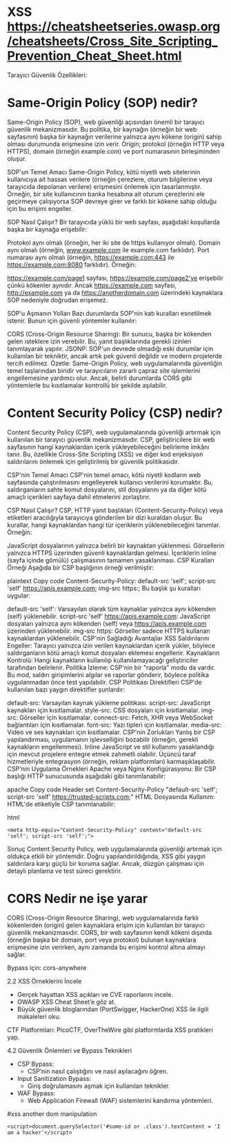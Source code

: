 # XSS https://cheatsheetseries.owasp.org/cheatsheets/Cross_Site_Scripting_Prevention_Cheat_Sheet.html
Tarayıcı Güvenlik Özellikleri:
# Same-Origin Policy (SOP) nedir?
Same-Origin Policy (SOP), web güvenliği açısından önemli bir tarayıcı güvenlik mekanizmasıdır. Bu politika, bir kaynağın (örneğin bir web sayfasının) başka bir kaynağın verilerine yalnızca aynı kökene (origin) sahip olması durumunda erişmesine izin verir. Origin; protokol (örneğin HTTP veya HTTPS), domain (örneğin example.com) ve port numarasının birleşiminden oluşur.

SOP'un Temel Amacı
Same-Origin Policy, kötü niyetli web sitelerinin kullanıcıya ait hassas verilere (örneğin çerezlere, oturum bilgilerine veya tarayıcıda depolanan verilere) erişmesini önlemek için tasarlanmıştır. Örneğin, bir site kullanıcının banka hesabına ait oturum çerezlerini ele geçirmeye çalışıyorsa SOP devreye girer ve farklı bir kökene sahip olduğu için bu erişimi engeller.

SOP Nasıl Çalışır?
Bir tarayıcıda yüklü bir web sayfası, aşağıdaki koşullarda başka bir kaynağa erişebilir:

Protokol aynı olmalı (örneğin, her iki site de https kullanıyor olmalı).
Domain aynı olmalı (örneğin, www.example.com ile example.com farklıdır).
Port numarası aynı olmalı (örneğin, https://example.com:443 ile https://example.com:8080 farklıdır).
Örneğin:

https://example.com/page1 sayfası, https://example.com/page2'ye erişebilir çünkü kökenler aynıdır.
Ancak https://example.com sayfası, http://example.com ya da https://anotherdomain.com üzerindeki kaynaklara SOP nedeniyle doğrudan erişemez.

SOP'u Aşmanın Yolları
Bazı durumlarda SOP'nin katı kuralları esnetilmek istenir. Bunun için güvenli yöntemler kullanılır:

CORS (Cross-Origin Resource Sharing): Bir sunucu, başka bir kökenden gelen isteklere izin verebilir. Bu, yanıt başlıklarında gerekli izinleri tanımlayarak yapılır.
JSONP: SOP'un devrede olmadığı eski durumlar için kullanılan bir tekniktir, ancak artık pek güvenli değildir ve modern projelerde tercih edilmez.
Özetle:
Same-Origin Policy, web uygulamalarında güvenliğin temel taşlarından biridir ve tarayıcıların zararlı çapraz site işlemlerini engellemesine yardımcı olur. Ancak, belirli durumlarda CORS gibi yöntemlerle bu kısıtlamalar kontrollü bir şekilde aşılabilir.

# Content Security Policy (CSP) nedir?
Content Security Policy (CSP), web uygulamalarında güvenliği artırmak için kullanılan bir tarayıcı güvenlik mekanizmasıdır. CSP, geliştiricilere bir web sayfasının hangi kaynaklardan içerik yükleyebileceğini belirleme imkânı tanır. Bu, özellikle Cross-Site Scripting (XSS) ve diğer kod enjeksiyon saldırılarını önlemek için geliştirilmiş bir güvenlik politikasıdır.

CSP'nin Temel Amacı
CSP'nin temel amacı, kötü niyetli kodların web sayfasında çalıştırılmasını engelleyerek kullanıcı verilerini korumaktır. Bu, saldırganların sahte komut dosyalarını, stil dosyalarını ya da diğer kötü amaçlı içerikleri sayfaya dahil etmelerini zorlaştırır.

CSP Nasıl Çalışır?
CSP, HTTP yanıt başlıkları (Content-Security-Policy) veya <meta> etiketleri aracılığıyla tarayıcıya gönderilen bir dizi kuraldan oluşur. Bu kurallar, hangi kaynaklardan hangi tür içeriklerin yüklenebileceğini tanımlar. Örneğin:

JavaScript dosyalarının yalnızca belirli bir kaynaktan yüklenmesi.
Görsellerin yalnızca HTTPS üzerinden güvenli kaynaklardan gelmesi.
İçeriklerin inline (sayfa içinde gömülü) çalışmasının tamamen yasaklanması.
CSP Kuralları Örneği
Aşağıda bir CSP başlığının örneği verilmiştir:

plaintext
Copy code
Content-Security-Policy: default-src 'self'; script-src 'self' https://apis.example.com; img-src https:;
Bu başlık şu kuralları uygular:

default-src 'self': Varsayılan olarak tüm kaynaklar yalnızca aynı kökenden (self) yüklenebilir.
script-src 'self' https://apis.example.com: JavaScript dosyaları yalnızca aynı kökenden (self) veya https://apis.example.com üzerinden yüklenebilir.
img-src https: Görseller sadece HTTPS kullanan kaynaklardan yüklenebilir.
CSP'nin Sağladığı Avantajlar
XSS Saldırılarını Engeller: Tarayıcı yalnızca izin verilen kaynaklardan içerik yükler, böylece saldırganların kötü amaçlı komut dosyaları eklemesi engellenir.
Kaynakların Kontrolü: Hangi kaynakların kullanılıp kullanılamayacağı geliştiriciler tarafından belirlenir.
Politika İzleme: CSP'nin bir "raporla" modu da vardır. Bu mod, saldırı girişimlerini algılar ve raporlar gönderir, böylece politika uygulanmadan önce test yapılabilir.
CSP Politikası Direktifleri
CSP'de kullanılan bazı yaygın direktifler şunlardır:

default-src: Varsayılan kaynak yükleme politikası.
script-src: JavaScript kaynakları için kısıtlamalar.
style-src: CSS dosyaları için kısıtlamalar.
img-src: Görseller için kısıtlamalar.
connect-src: Fetch, XHR veya WebSocket bağlantıları için kısıtlamalar.
font-src: Yazı tipleri için kısıtlamalar.
media-src: Video ve ses kaynakları için kısıtlamalar.
CSP'nin Zorlukları
Yanlış bir CSP yapılandırması, uygulamanın işlevselliğini bozabilir (örneğin, gerekli kaynakların engellenmesi).
Inline JavaScript ve stil kullanımı yasaklandığı için mevcut projelere entegre etmek zahmetli olabilir.
Üçüncü taraf hizmetleriyle entegrasyon (örneğin, reklam platformları) karmaşıklaşabilir.
CSP'nin Uygulama Örnekleri
Apache veya Nginx Konfigürasyonu: Bir CSP başlığı HTTP sunucusunda aşağıdaki gibi tanımlanabilir:

apache
Copy code
Header set Content-Security-Policy "default-src 'self'; script-src 'self' https://trusted-scripts.com;"
HTML Dosyasında Kullanım: HTML'de <meta> etiketiyle CSP tanımlanabilir:

html
```
<meta http-equiv="Content-Security-Policy" content="default-src 'self'; script-src 'self';">
```
Sonuç
Content Security Policy, web uygulamalarında güvenliği artırmak için oldukça etkili bir yöntemdir. Doğru yapılandırıldığında, XSS gibi yaygın saldırılara karşı güçlü bir koruma sağlar. Ancak, düzgün çalışması için detaylı planlama ve test süreci gerektirir.


 # CORS Nedir ne işe yarar 

CORS (Cross-Origin Resource Sharing), web uygulamalarında farklı kökenlerden (origin) gelen kaynaklara erişim için kullanılan bir tarayıcı güvenlik mekanizmasıdır. CORS, bir web sayfasının kendi kökeni dışında (örneğin başka bir domain, port veya protokol) bulunan kaynaklara erişmesine izin verirken, aynı zamanda bu erişimi kontrol altına almayı sağlar.

Bypass için:  cors-anywhere 

2.2 XSS Örneklerini İncele
 + Gerçek hayattan XSS açıkları ve CVE raporlarını incele.
 + OWASP XSS Cheat Sheet’e göz at.
 + Büyük güvenlik bloglarından (PortSwigger, HackerOne) XSS ile ilgili makaleleri oku.



CTF Platformları:
PicoCTF, OverTheWire gibi platformlarda XSS pratikleri yap.



4.2 Güvenlik Önlemleri ve Bypass Teknikleri
 + CSP Bypass:
    - CSP’nin nasıl çalıştığını ve nasıl aşılacağını öğren.  
 + Input Sanitization Bypass:
    - Giriş doğrulamasını aşmak için kullanılan teknikler.
 + WAF Bypass:
    - Web Application Firewall (WAF) sistemlerini kandırma yöntemleri.


#xss another dom manipulation
```
<script>document.querySelector('#some-id or .class').textContent = 'I am a hacker'</script>
```

